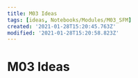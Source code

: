 ```yaml
---
title: M03 Ideas
tags: [ideas, Notebooks/Modules/M03_SFM]
created: '2021-01-28T15:20:45.763Z'
modified: '2021-01-28T15:20:58.823Z'
---
```


# M03 Ideas

